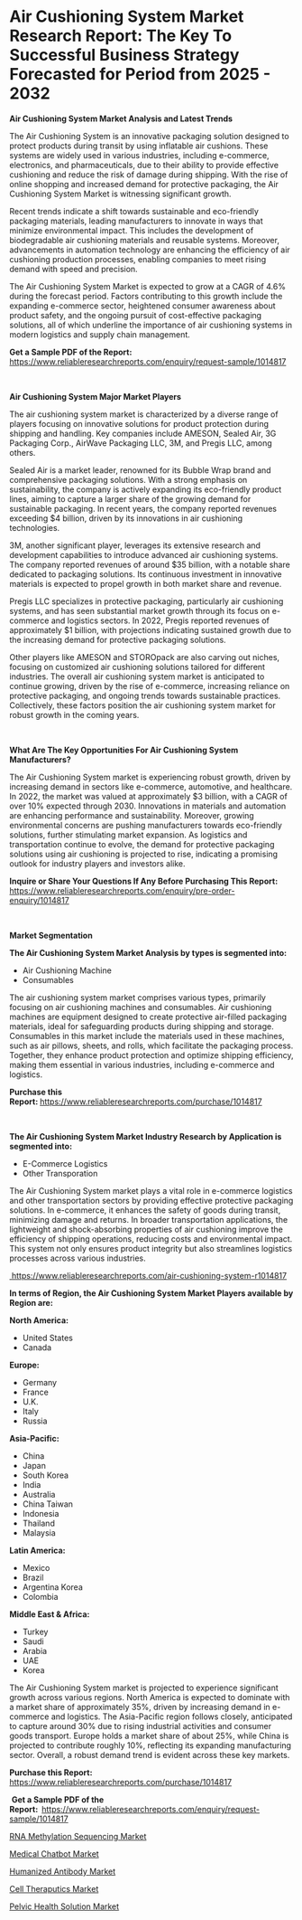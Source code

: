 <p><h1>Air Cushioning System Market Research Report: The Key To Successful Business Strategy Forecasted for Period from 2025 - 2032</h1></p><p><strong>Air Cushioning System Market Analysis and Latest Trends</strong></p>
<p><p>The Air Cushioning System is an innovative packaging solution designed to protect products during transit by using inflatable air cushions. These systems are widely used in various industries, including e-commerce, electronics, and pharmaceuticals, due to their ability to provide effective cushioning and reduce the risk of damage during shipping. With the rise of online shopping and increased demand for protective packaging, the Air Cushioning System Market is witnessing significant growth. </p><p>Recent trends indicate a shift towards sustainable and eco-friendly packaging materials, leading manufacturers to innovate in ways that minimize environmental impact. This includes the development of biodegradable air cushioning materials and reusable systems. Moreover, advancements in automation technology are enhancing the efficiency of air cushioning production processes, enabling companies to meet rising demand with speed and precision.</p><p>The Air Cushioning System Market is expected to grow at a CAGR of 4.6% during the forecast period. Factors contributing to this growth include the expanding e-commerce sector, heightened consumer awareness about product safety, and the ongoing pursuit of cost-effective packaging solutions, all of which underline the importance of air cushioning systems in modern logistics and supply chain management.</p></p>
<p><strong>Get a Sample PDF of the Report:&nbsp;</strong> <a href="https://www.reliableresearchreports.com/enquiry/request-sample/1014817?utm_campaign=8&utm_medium=2&utm_source=Github&utm_content=ia&utm_term=06032025&utm_id=air-cushioning-system">https://www.reliableresearchreports.com/enquiry/request-sample/1014817</a></p>
<p>&nbsp;</p>
<p><strong>Air Cushioning System Major Market Players</strong></p>
<p><p>The air cushioning system market is characterized by a diverse range of players focusing on innovative solutions for product protection during shipping and handling. Key companies include AMESON, Sealed Air, 3G Packaging Corp., AirWave Packaging LLC, 3M, and Pregis LLC, among others.</p><p>Sealed Air is a market leader, renowned for its Bubble Wrap brand and comprehensive packaging solutions. With a strong emphasis on sustainability, the company is actively expanding its eco-friendly product lines, aiming to capture a larger share of the growing demand for sustainable packaging. In recent years, the company reported revenues exceeding $4 billion, driven by its innovations in air cushioning technologies.</p><p>3M, another significant player, leverages its extensive research and development capabilities to introduce advanced air cushioning systems. The company reported revenues of around $35 billion, with a notable share dedicated to packaging solutions. Its continuous investment in innovative materials is expected to propel growth in both market share and revenue.</p><p>Pregis LLC specializes in protective packaging, particularly air cushioning systems, and has seen substantial market growth through its focus on e-commerce and logistics sectors. In 2022, Pregis reported revenues of approximately $1 billion, with projections indicating sustained growth due to the increasing demand for protective packaging solutions.</p><p>Other players like AMESON and STOROpack are also carving out niches, focusing on customized air cushioning solutions tailored for different industries. The overall air cushioning system market is anticipated to continue growing, driven by the rise of e-commerce, increasing reliance on protective packaging, and ongoing trends towards sustainable practices. Collectively, these factors position the air cushioning system market for robust growth in the coming years.</p></p>
<p>&nbsp;</p>
<p><strong>What Are The Key Opportunities For Air Cushioning System Manufacturers?</strong></p>
<p><p>The Air Cushioning System market is experiencing robust growth, driven by increasing demand in sectors like e-commerce, automotive, and healthcare. In 2022, the market was valued at approximately $3 billion, with a CAGR of over 10% expected through 2030. Innovations in materials and automation are enhancing performance and sustainability. Moreover, growing environmental concerns are pushing manufacturers towards eco-friendly solutions, further stimulating market expansion. As logistics and transportation continue to evolve, the demand for protective packaging solutions using air cushioning is projected to rise, indicating a promising outlook for industry players and investors alike.</p></p>
<p><strong>Inquire or Share Your Questions If Any Before Purchasing This Report:</strong> <a href="https://www.reliableresearchreports.com/enquiry/pre-order-enquiry/1014817?utm_campaign=8&utm_medium=2&utm_source=Github&utm_content=ia&utm_term=06032025&utm_id=air-cushioning-system">https://www.reliableresearchreports.com/enquiry/pre-order-enquiry/1014817</a></p>
<p>&nbsp;</p>
<p><strong>Market Segmentation</strong></p>
<p><strong>The Air Cushioning System Market Analysis by types is segmented into:</strong></p>
<p><ul><li>Air Cushioning Machine</li><li>Consumables</li></ul></p>
<p><p>The air cushioning system market comprises various types, primarily focusing on air cushioning machines and consumables. Air cushioning machines are equipment designed to create protective air-filled packaging materials, ideal for safeguarding products during shipping and storage. Consumables in this market include the materials used in these machines, such as air pillows, sheets, and rolls, which facilitate the packaging process. Together, they enhance product protection and optimize shipping efficiency, making them essential in various industries, including e-commerce and logistics.</p></p>
<p><strong>Purchase this Report:&nbsp;</strong><a href="https://www.reliableresearchreports.com/purchase/1014817?utm_campaign=8&utm_medium=2&utm_source=Github&utm_content=ia&utm_term=06032025&utm_id=air-cushioning-system">https://www.reliableresearchreports.com/purchase/1014817</a></p>
<p>&nbsp;</p>
<p><strong>The Air Cushioning System Market Industry Research by Application is segmented into:</strong></p>
<p><ul><li>E-Commerce Logistics</li><li>Other Transporation</li></ul></p>
<p><p>The Air Cushioning System market plays a vital role in e-commerce logistics and other transportation sectors by providing effective protective packaging solutions. In e-commerce, it enhances the safety of goods during transit, minimizing damage and returns. In broader transportation applications, the lightweight and shock-absorbing properties of air cushioning improve the efficiency of shipping operations, reducing costs and environmental impact. This system not only ensures product integrity but also streamlines logistics processes across various industries.</p></p>
<p><a href="https://www.reliableresearchreports.com/air-cushioning-system-r1014817?utm_campaign=8&utm_medium=2&utm_source=Github&utm_content=ia&utm_term=06032025&utm_id=air-cushioning-system">&nbsp;https://www.reliableresearchreports.com/air-cushioning-system-r1014817</a></p>
<p><strong>In terms of Region, the Air Cushioning System Market Players available by Region are:</strong></p>
<p>
    <p> <strong> North America: </strong>
        <ul>
            <li>United States</li>
            <li>Canada</li>
        </ul>
        </p> 
    <p> <strong> Europe: </strong>
        <ul>
            <li>Germany</li>
            <li>France</li>
            <li>U.K.</li>
            <li>Italy</li>
            <li>Russia</li>
        </ul>
        </p> 
    <p> <strong> Asia-Pacific: </strong>
        <ul>
            <li>China</li>
            <li>Japan</li>
            <li>South Korea</li>
            <li>India</li>
            <li>Australia</li>
            <li>China Taiwan</li>
            <li>Indonesia</li>
            <li>Thailand</li>
            <li>Malaysia</li>
        </ul>
        </p> 
    <p> <strong> Latin America: </strong>
        <ul>
            <li>Mexico</li>
            <li>Brazil</li>
            <li>Argentina Korea</li>
            <li>Colombia</li>
        </ul>
        </p> 
    <p> <strong> Middle East & Africa: </strong>
        <ul>
            <li>Turkey</li>
            <li>Saudi</li>
            <li>Arabia</li>
            <li>UAE</li>
            <li>Korea</li>
        </ul>
    </p>
    </p>
<p><p>The Air Cushioning System market is projected to experience significant growth across various regions. North America is expected to dominate with a market share of approximately 35%, driven by increasing demand in e-commerce and logistics. The Asia-Pacific region follows closely, anticipated to capture around 30% due to rising industrial activities and consumer goods transport. Europe holds a market share of about 25%, while China is projected to contribute roughly 10%, reflecting its expanding manufacturing sector. Overall, a robust demand trend is evident across these key markets.</p></p>
<p><strong>Purchase this Report: </strong><a href="https://www.reliableresearchreports.com/purchase/1014817?utm_campaign=8&utm_medium=2&utm_source=Github&utm_content=ia&utm_term=06032025&utm_id=air-cushioning-system">https://www.reliableresearchreports.com/purchase/1014817</a></p>
<p>&nbsp;<strong>Get a Sample PDF of the Report:&nbsp;&nbsp;</strong><a href="https://www.reliableresearchreports.com/enquiry/request-sample/1014817?utm_campaign=8&utm_medium=2&utm_source=Github&utm_content=ia&utm_term=06032025&utm_id=air-cushioning-system">https://www.reliableresearchreports.com/enquiry/request-sample/1014817</a></p>
<p><strong></strong></p>
<p><p><a href="https://github.com/braisykhwezi/Market-Research-Report-List-1/blob/main/rna-methylation-sequencing-market.md?utm_campaign=8&utm_medium=2&utm_source=Github&utm_content=ia&utm_term=06032025&utm_id=air-cushioning-system">RNA Methylation Sequencing Market</a></p><p><a href="https://github.com/snelldimkeod/Market-Research-Report-List-1/blob/main/medical-chatbot-market.md?utm_campaign=8&utm_medium=2&utm_source=Github&utm_content=ia&utm_term=06032025&utm_id=air-cushioning-system">Medical Chatbot Market</a></p><p><a href="https://github.com/gakpasulgun/Market-Research-Report-List-1/blob/main/humanized-antibody-market.md?utm_campaign=8&utm_medium=2&utm_source=Github&utm_content=ia&utm_term=06032025&utm_id=air-cushioning-system">Humanized Antibody Market</a></p><p><a href="https://github.com/maseykokosq1/Market-Research-Report-List-1/blob/main/cell-theraputics-market.md?utm_campaign=8&utm_medium=2&utm_source=Github&utm_content=ia&utm_term=06032025&utm_id=air-cushioning-system">Cell Theraputics Market</a></p><p><a href="https://github.com/marteionun0/Market-Research-Report-List-1/blob/main/pelvic-health-solution-market.md?utm_campaign=8&utm_medium=2&utm_source=Github&utm_content=ia&utm_term=06032025&utm_id=air-cushioning-system">Pelvic Health Solution Market</a></p></p>